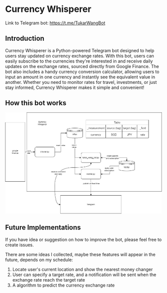 # Currency Whisperer
Link to Telegram bot: https://t.me/TukarWangBot
## Introduction
Currency Whisperer is a Python-powered Telegram bot designed to help users stay updated on currency exchange rates. With this bot, users can easily subscribe to the currencies they're interested in and receive daily updates on the exchange rates, sourced directly from Google Finance. The bot also includes a handy currency conversion calculator, allowing users to input an amount in one currency and instantly see the equivalent value in another. Whether you need to monitor rates for travel, investments, or just stay informed, Currency Whisperer makes it simple and convenient!

## How this bot works
![architecture diagram](./asset/architecture.png)

## Future Implementations
If you have idea or suggestion on how to improve the bot, please feel free to create issues.

There are some ideas I collected, maybe these features will appear in the future, depends on my schedule:
1. Locate user's current location and show the nearest money changer
2. User can specify a target rate, and a notification will be sent when the exchange rate reach the target rate
3. A algorithm to predict the currency exchange rate